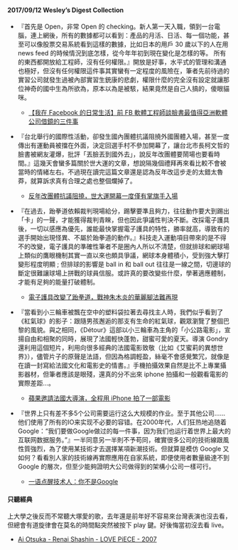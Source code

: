 #### 2017/09/12 Wesley’s Digest Collection

- 『首先是  Open，非常 Open 的  checking。新人第一天入職，領到一台電腦，連上網後，所有的數據都可以看到：產品的月活、日活、每一個功能，甚至可以像股票交易系統看到這樣的數據，比如日本的用戶 30 歲以下的人在用 news feed 的時候情況到底怎樣，從今年年初到現在變化是怎樣的等。 所有的東西都開放給工程師，沒有任何權限。』開放是好事，水平式的管理和溝通也極好，但沒有任何權限這件事其實蠻有一定程度的風險在，筆者先前待過的實習公司就發生過被內部實習生銃康的悲劇，權限什麼的完全沒有設定就讓那位神奇的國中生為所欲為，原本以為是被駭，結果竟然是自己人搞的，傻眼貓咪。
  - [【我在 Facebook 的日常生活】前 FB 軟體工程師談臉書最值得亞洲軟體公司借鏡的三件事](https://buzzorange.com/techorange/2017/08/18/how-facebook-work-on-their-projects/)
  
- 『台北舉行的國際性活動，卻發生國內團體抗議阻撓外國團體入場，甚至一度傳出有運動員被擋在外面，決定回選手村不參加開幕了，讓台北市長柯文哲的臉書被網友灌爆，批評「丟臉丟到國外去」，說反年改團體要鬧場也要看時間。』這幾天會蠻多篇關於世大運的文章，想說隔幾個禮拜再來看比較不會被當時的情緒左右。不過現在讀完這篇文章還是認為反年改這步走的太錯太魯莽，就算訴求真有合理之處也整個爛掉了。
  - [反年改團體抗議阻撓，世大運開幕一度僅有掌旗手入場](https://www.thenewslens.com/article/76685)
  
- 『在過去，跆拳道依賴裁判現場給分，踢擊要準且夠力，往往動作要大到踢出「卡」的一聲，才能獲得裁判青睞，但也因此爭議性判決不斷。改採電子護具後，一切以感應為優先，誰能最快掌握電子護具的特性，勝率就高，導致有的選手開始出現怪異、不屬於跆拳道的動作。』科技走入運動項目帶來的是不得不的改變，電子護具的準確性筆者不是圈內人所以不清楚，但就排球和網球場上類似的鷹眼機制其實一直以來也頗具爭議，網球本身體積小，受到強大擊打變形程度明顯 ; 但排球的影響是 ball in 和 ball out 往往是一線之間，切邊球的斷定很難讓球場上拼戰的球員信服。或許真的要改變些什麼，學著適應體制，才能有足夠的能量打破體制。
  - [電子護具改變了跆拳道，戰神朱木炎的華麗腳法難再現](https://www.bnext.com.tw/article/45802/using-electronic-protective-gear-changes-taekwondo-competition)
  
- 『當看到小三輪車被飄在空中的塑料袋拉著去尋找主人時，我們似乎看到了《紅氣球》的影子：跟隨男孩邂逅的那支有生命的紅氣球，觀眾瀏覽了整個巴黎的風貌。與之相同，《Détour》這部以小三輪車為主角的「小公路電影」，宣揚自由和相聚的同時，展現了法國輕快蓬勃，甜蜜可愛的夏天。導演 Gondry 還利用這個短片，利用向很多經典的法國電影致敬（比如《艾蜜莉的異想世界》），儘管片子的原聲是法語，但因為格調輕盈，絲毫不會感覺繁冗，就像是在讀一封寫給法國文化和電影史的情書。』手機拍攝效果自然是比不上專業攝影器材，但筆者應該是眼殘，還真的分不出來 iphone 拍攝和一般觀看電影的實際差距...。
  - [蘋果邀請法國大導演，全程用 iPhone 拍了一部電影](http://www.brandinlabs.com/2017/07/10/%E8%98%8B%E6%9E%9C%E9%82%80%E8%AB%8B%E6%B3%95%E5%9C%8B%E5%A4%A7%E5%B0%8E%E6%BC%94%EF%BC%8C%E5%85%A8%E7%A8%8B%E7%94%A8iphone-%E6%8B%8D%E4%BA%86%E4%B8%80%E9%83%A8%E9%9B%BB%E5%BD%B1/)


- 『世界上只有差不多5个公司需要运行这么大规模的作业。至于其他公司……他们使用了所有的IO来实现不必要的容错。在2000年代，人们狂热地追随着Google：“我们要做Google做过的每一件事，因为我们也运行着世界上最大的互联网数据服务。”』一半同意另一半則不予苟同，確實很多公司的技術線跟風性質強烈，為了使用某技術才去選擇某項新潮技術。但就算是模仿 Google 又如何？看看別人家的技術線再實際應用在自家系統，即便使用者數量級達不到 Google 的層次，但至少能夠證明大公司做得到的架構小公司一樣可行。
  - [一语点醒技术人：你不是Google](http://www.infoq.com/cn/news/2017/06/U-no-Google)





#### 只聽經典
上大學之後反而不常聽大塚愛的歌，去年還是前年好不容易來台灣表演也沒去看，但總會有道旋律會在莫名的時間點突然被按下 play 鍵。好後悔當初沒去看 live。
- [Ai Otsuka - Renai Shashin - LOVE PiECE - 2007](https://www.youtube.com/watch?v=Wz73g5s18B4)